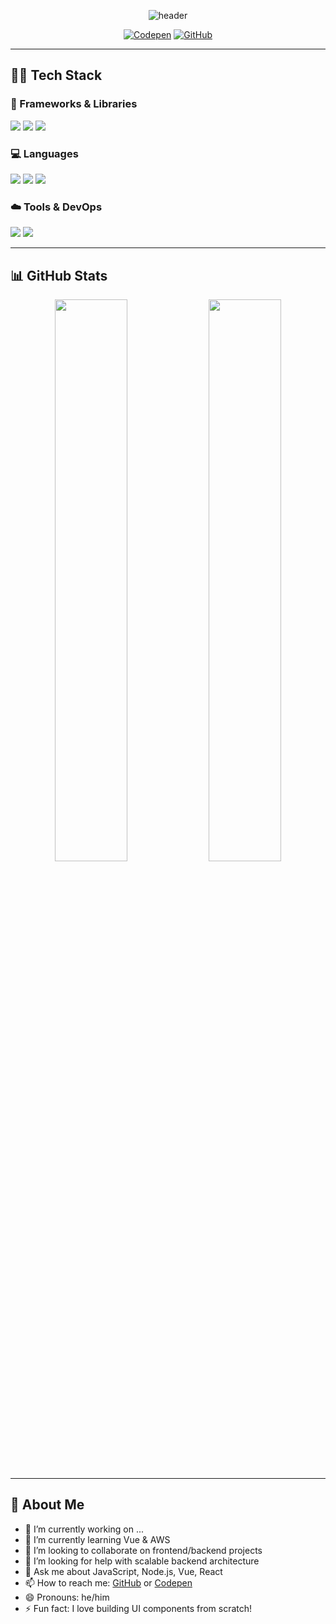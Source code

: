 <div align="center">

![header](https://capsule-render.vercel.app/api?type=soft&color=auto&text=Hello%20World!%20I'm%2023hh&fontSize=40&animation=twinkling)

[![Codepen](https://img.shields.io/badge/Codepen-grey?style=flat-square&logo=codepen&logoColor=white)](https://codepen.io/23hh)
[![GitHub](https://img.shields.io/badge/GitHub-181717?style=flat-square&logo=github&logoColor=white)](https://github.com/23hh)

</div>

---

## 👨‍💻 Tech Stack

### 🚀 Frameworks & Libraries
<div>
  <img src="https://img.shields.io/badge/Vue.js-4FC08D?style=for-the-badge&logo=vue.js&logoColor=white"/>
  <img src="https://img.shields.io/badge/React-61DAFB?style=for-the-badge&logo=react&logoColor=black"/>
  <img src="https://img.shields.io/badge/Express-000000?style=for-the-badge&logo=express&logoColor=white"/>
</div>

### 💻 Languages
<div>
  <img src="https://img.shields.io/badge/JavaScript-F7DF1E?style=for-the-badge&logo=javascript&logoColor=black"/>
  <img src="https://img.shields.io/badge/Node.js-339933?style=for-the-badge&logo=node.js&logoColor=white"/>
  <img src="https://img.shields.io/badge/Oracle-F80000?style=for-the-badge&logo=oracle&logoColor=white"/>
</div>

### ☁️ Tools & DevOps
<div>
  <img src="https://img.shields.io/badge/AWS-232F3E?style=for-the-badge&logo=amazonaws&logoColor=white"/>
  <img src="https://img.shields.io/badge/GitHub-181717?style=for-the-badge&logo=github&logoColor=white"/>
</div>

---

## 📊 GitHub Stats

<div align="center">
  <img src="https://github-readme-stats.vercel.app/api?username=23hh&show_icons=true&theme=radical" width="48%"/>
  <img src="https://github-readme-stats.vercel.app/api/top-langs/?username=23hh&layout=compact&theme=dark" width="48%"/>
</div>

---

## 📝 About Me

- 🔭 I’m currently working on ...  
- 🌱 I’m currently learning Vue & AWS  
- 👯 I’m looking to collaborate on frontend/backend projects  
- 🤔 I’m looking for help with scalable backend architecture  
- 💬 Ask me about JavaScript, Node.js, Vue, React  
- 📫 How to reach me: [GitHub](https://github.com/23hh) or [Codepen](https://codepen.io/23hh)  
- 😄 Pronouns: he/him  
- ⚡ Fun fact: I love building UI components from scratch!

